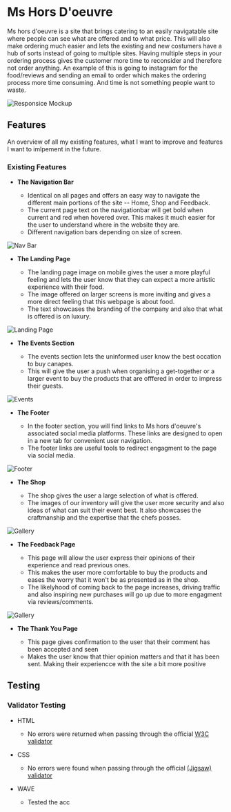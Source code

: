 # Ms Hors D'oeuvre

Ms hors d'oeuvre is a site that brings catering to an easily navigatable site where people can see 
what are offered and to what price. This will also make ordering much easier and lets the existing and new costumers have a hub of sorts instead of going to multiple sites. Having multiple steps in your ordering process gives the customer more time to reconsider and therefore not order anything. An example of this is going to instagram for the food/reviews and sending an email to order which makes the ordering process more time consuming. And time is not something people want to waste.

![Responsice Mockup](https://imgur.com/a/kMkrzTN)

## Features

An overview of all my existing features, what I want to improve and features I want to imlpement in the future. 

### Existing Features

- __The Navigation Bar__

  - Identical on all pages and offers an easy way to navigate the different main portions of the site -- Home, Shop and Feedback.
  - The current page text on the navigationbar will get bold when current and red when hovered over. This makes it much easier for the user to understand where in the website they are.
  - Different navigation bars depending on size of screen.   

![Nav Bar](https://imgur.com/a/P89NW61)

- __The Landing Page__

  - The landing page image on mobile gives the user a more playful feeling and lets the user know that they can expect a more artistic experience with their food.  
  - The image offered on larger screens is more inviting and gives a more direct feeling that this webpage is about food.
  - The text showcases the branding of the company and also that what is offered is on luxury.


![Landing Page](https://imgur.com/a/4ZK0g5v)

- __The Events Section__

  - The events section lets the uninformed user know the best occation to buy canapes.
  - This will give the user a push when organising a get-together or a larger event to buy the products that are offfered in order to impress their guests.

![Events](https://github.com/lucyrush/readme-template/blob/master/media/love_running_times.png)

- __The Footer__

  - In the footer section, you will find links to Ms hors d'oeuvre's associated social media platforms. These links are designed to open in a new tab for convenient user navigation.
  - The footer links are useful tools to redirect engagment to the page via social media. 

![Footer](https://github.com/lucyrush/readme-template/blob/master/media/love_running_footer.png)

- __The Shop__

  - The shop gives the user a large selection of what is offered. 
  - The images of our inventory will give the user more security and also ideas of what can suit their event best. It also showcases the craftmanship and the expertise that the chefs posses.


![Gallery](https://github.com/lucyrush/readme-template/blob/master/media/love_running_gallery.png)

- __The Feedback Page__

  - This page will allow the user express their opinions of their experience and read previous ones.
  - This makes the user more comfortable to buy the products and eases the worry that it won't be as presented as in the shop.
  - The likelyhood of coming back to the page increases, driving traffic and also inspiring new purchases will go up due to more engagment via reviews/comments.

![Gallery](https://github.com/lucyrush/readme-template/blob/master/media/love_running_gallery.png)

- __The Thank You Page__

  - This page gives confirmation to the user that their comment has been accepted and seen
  - Makes the user know that thier opinion matters and that it has been sent. Making their experiencce with the site a bit more positive


## Testing

### Validator Testing

- HTML
  - No errors were returned when passing through the official [W3C validator](https://validator.w3.org/nu/?doc=https%3A%2F%2Fcode-institute-org.github.io%2Flove-running-2.0%2Findex.html)

- CSS
  - No errors were found when passing through the official [(Jigsaw) validator](https://jigsaw.w3.org/css-validator/validator?uri=https%3A%2F%2Fvalidator.w3.org%2Fnu%2F%3Fdoc%3Dhttps%253A%252F%252Fcode-institute-org.github.io%252Flove-running-2.0%252Findex.html&profile=css3svg&usermedium=all&warning=1&vextwarning=&lang=en#css)

- WAVE
  - Tested the acc